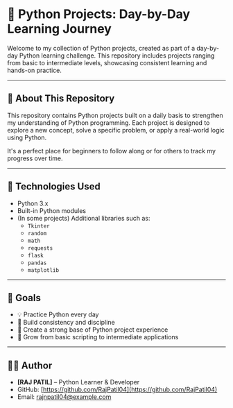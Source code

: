 # 🐍 Python Projects: Day-by-Day Learning Journey

Welcome to my collection of Python projects, created as part of a day-by-day Python learning challenge. This repository includes projects ranging from basic to intermediate levels, showcasing consistent learning and hands-on practice.

---

## 📅 About This Repository

This repository contains Python projects built on a daily basis to strengthen my understanding of Python programming. Each project is designed to explore a new concept, solve a specific problem, or apply a real-world logic using Python.

It's a perfect place for beginners to follow along or for others to track my progress over time.

---
## 🔧 Technologies Used

- Python 3.x
- Built-in Python modules
- (In some projects) Additional libraries such as:
  - `Tkinter`
  - `random`
  - `math`
  - `requests`
  - `flask`
  - `pandas`
  - `matplotlib`

---



## 📌 Goals

- 💡 Practice Python every day
- 🔁 Build consistency and discipline
- 📂 Create a strong base of Python project experience
- 🌱 Grow from basic scripting to intermediate applications

---

## 🙋‍♂️ Author

- **[RAJ PATIL]** – Python Learner & Developer  
- GitHub: [https://github.com/RajPatil04](https://github.com/RajPatil04)  
- Email: rajnpatil04@example.com  
